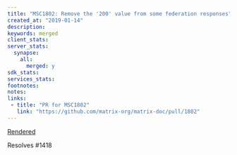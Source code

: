 ```yaml
---
title: "MSC1802: Remove the '200' value from some federation responses"
created_at: "2019-01-14"
description:
keywords: merged
client_stats:
server_stats:
  synapse:
    all:
      merged: y
sdk_stats:
services_stats:
footnotes:
notes:
links:
 - title: "PR for MSC1802"
   link: "https://github.com/matrix-org/matrix-doc/pull/1802"
---
```

[Rendered](https://github.com/matrix-org/matrix-doc/blob/master/proposals/1802-standardised-federation-response-format.md)

Resolves #1418

